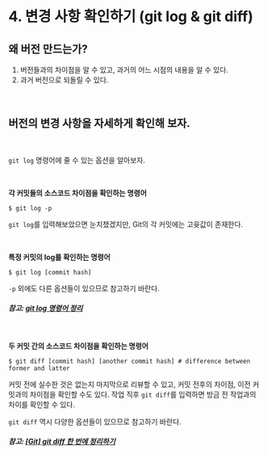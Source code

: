 # 4. 변경 사항 확인하기 (git log & git diff)

## 왜 버전 만드는가?
1. 버전들과의 차이점을 알 수 있고, 과거의 어느 시점의 내용을 알 수 있다.
2. 과거 버전으로 되돌릴 수 있다.

<br>

## 버전의 변경 사항을 자세하게 확인해 보자.

<br>

`git log` 명령어에 줄 수 있는 옵션을 알아보자.

<br>


**각 커밋들의 소스코드 차이점을 확인하는 명령어**
```
$ git log -p
```

`git log`를 입력해보았으면 눈치챘겠지만, Git의 각 커밋에는 고윳값이 존재한다.

<br>


**특정 커밋의 log를 확인하는 명령어**
```
$ git log [commit hash]
```

`-p` 외에도 다른 옵션들이 있으므로 참고하기 바란다.

##### 참고: [git log 명령어 정리](https://dkmqflx.github.io/development/2021/01/16/git-log/)
<br>

**두 커밋 간의 소스코드 차이점을 확인하는 명령어**
```
$ git diff [commit hash] [another commit hash] # difference between former and latter
```
커밋 전에 실수한 것은 없는지 마지막으로 리뷰할 수 있고,
커밋 전후의 차이점, 이전 커밋과의 차이점을 확인할 수도 있다.
작업 직후 `git diff`를 입력하면 방금 전 작업과의 차이를 확인할 수 있다.

`git diff` 역시 다양한 옵션들이 있으므로 참고하기 바란다.
##### 참고: [[Git] git diff 한 번에 정리하기](https://dkmqflx.github.io/development/2021/01/16/git-log/)